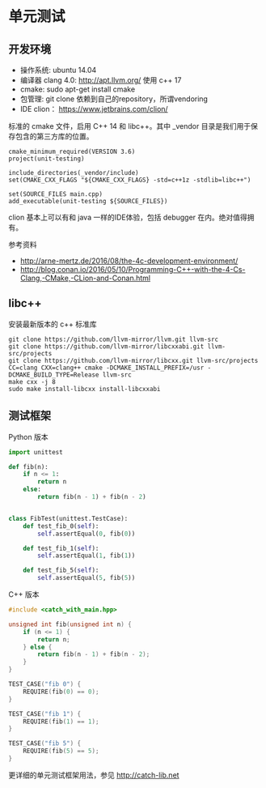 # 单元测试

## 开发环境

* 操作系统: ubuntu 14.04
* 编译器 clang 4.0: http://apt.llvm.org/ 使用 c++ 17
* cmake: sudo apt-get install cmake
* 包管理: git clone 依赖到自己的repository，所谓vendoring
* IDE clion： https://www.jetbrains.com/clion/

标准的 cmake 文件，启用 C++ 14 和 libc++。其中 _vendor 目录是我们用于保存包含的第三方库的位置。

```
cmake_minimum_required(VERSION 3.6)
project(unit-testing)

include_directories(_vendor/include)
set(CMAKE_CXX_FLAGS "${CMAKE_CXX_FLAGS} -std=c++1z -stdlib=libc++")

set(SOURCE_FILES main.cpp)
add_executable(unit-testing ${SOURCE_FILES})
```

clion 基本上可以有和 java 一样的IDE体验，包括 debugger 在内。绝对值得拥有。

参考资料

* http://arne-mertz.de/2016/08/the-4c-development-environment/
* http://blog.conan.io/2016/05/10/Programming-C++-with-the-4-Cs-Clang,-CMake,-CLion-and-Conan.html

## libc++

安装最新版本的 c++ 标准库

```
git clone https://github.com/llvm-mirror/llvm.git llvm-src
git clone https://github.com/llvm-mirror/libcxxabi.git llvm-src/projects
git clone https://github.com/llvm-mirror/libcxx.git llvm-src/projects
CC=clang CXX=clang++ cmake -DCMAKE_INSTALL_PREFIX=/usr -DCMAKE_BUILD_TYPE=Release llvm-src
make cxx -j 8
sudo make install-libcxx install-libcxxabi
```

## 测试框架

Python 版本

```python
import unittest

def fib(n):
    if n <= 1:
        return n
    else:
        return fib(n - 1) + fib(n - 2)


class FibTest(unittest.TestCase):
    def test_fib_0(self):
        self.assertEqual(0, fib(0))

    def test_fib_1(self):
        self.assertEqual(1, fib(1))

    def test_fib_5(self):
        self.assertEqual(5, fib(5))
```

C++ 版本

```c++
#include <catch_with_main.hpp>

unsigned int fib(unsigned int n) {
    if (n <= 1) {
        return n;
    } else {
        return fib(n - 1) + fib(n - 2);
    }
}

TEST_CASE("fib 0") {
    REQUIRE(fib(0) == 0);
}

TEST_CASE("fib 1") {
    REQUIRE(fib(1) == 1);
}

TEST_CASE("fib 5") {
    REQUIRE(fib(5) == 5);
}
```

更详细的单元测试框架用法，参见 http://catch-lib.net